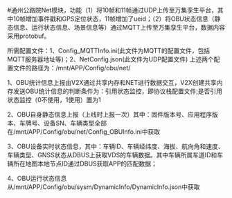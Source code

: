 <!--
 * @Descripttion: 
 * @version: 
 * @Author: wanji.net.cn
 * @email: mk_wanji@126.com
 * @Date: 2021-12-03 08:37:59
 * @LastEditors: VanJee Technology Co.,Ltd
 * @LastEditTime: 2021-12-03 08:37:59
-->
#通州公路院Net模块，功能（1）将10帧和11帧通过UDP上传至万集孪生平台，其中10帧增加事件戳和GPS定位状态，11帧增加了ueid；（2）将OBU状态信息（静态信息、运行状态信息、场景信息等）通过MQTT上传至万集孪生平台，数据内容采用protobuf。

所需配置文件：1、Config_MQTTInfo.ini(此文件为MQTT的配置文件，包括MQTT服务器地址等)；2、NetConfig.json(此文件为UDP配置文件)
上述两个配置文件的路径为：/mnt/APP/Config/obu/net/

1、OBU统计信息上报由V2X通过共享内存和NET进行数据交互，V2X创建共享内存发送OBU统计信息的判断条件为：引用状态监控，即协议栈配置文件;是否引用状态监控（0不使用，1使用）置为1

2、OBU自身静态信息上报（上线时上报一次）其中：固件版本号、应用程序版本、车牌号、设备SN、车辆类型全部在/mnt/APP/Config/obu/net/Config_OBUInfo.ini中获取

3、OBU设备实时状态信息，其中：车辆ID、车辆经纬度、海拔、航向角和速度、车辆类型、GNSS状态从DBUS上获取VDS的车辆数据。其中车辆所属车道ID和车辆所在地图本地节点ID通过DBUS获取APP的匹配数据；

4、OBU运行状态信息从/mnt/APP/Config/obu/sysm/DynamicInfo/DynamicInfo.json中获取
